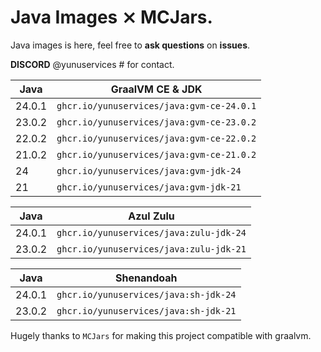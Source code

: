 # Java Images ⨯ MCJars.

Java images is here, feel free to **ask questions** on **issues**.

**DISCORD** @yunuservices # for contact.

|  Java  | GraalVM CE & JDK                        |
|--------|-----------------------------------------|
| 24.0.1 |`ghcr.io/yunuservices/java:gvm-ce-24.0.1`|
| 23.0.2 |`ghcr.io/yunuservices/java:gvm-ce-23.0.2`|
| 22.0.2 |`ghcr.io/yunuservices/java:gvm-ce-22.0.2`|
| 21.0.2 |`ghcr.io/yunuservices/java:gvm-ce-21.0.2`|
|   24   |`ghcr.io/yunuservices/java:gvm-jdk-24`   |
|   21   |`ghcr.io/yunuservices/java:gvm-jdk-21`   |

|  Java  | Azul Zulu                             |
|--------|---------------------------------------|
| 24.0.1 |`ghcr.io/yunuservices/java:zulu-jdk-24`|
| 23.0.2 |`ghcr.io/yunuservices/java:zulu-jdk-21`|

|  Java  | Shenandoah                                |
|--------|------------------------------------------ |
| 24.0.1 |`ghcr.io/yunuservices/java:sh-jdk-24`      |
| 23.0.2 |`ghcr.io/yunuservices/java:sh-jdk-21`      |

Hugely thanks to `MCJars` for making this project compatible with graalvm.
